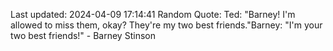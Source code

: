 Last updated: 2024-04-09 17:14:41
Random Quote: Ted: "Barney! I'm allowed to miss them, okay? They're my two best friends."Barney: "I'm your two best friends!" - Barney Stinson